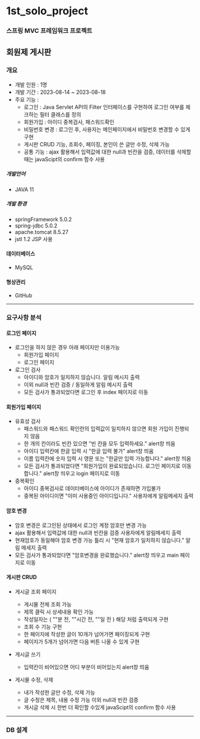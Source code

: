 # 1st_solo_project
### 스프링 MVC 프레임워크 프로젝트
## 회원제 게시판 
### 개요
- 개발 인원 : 1명
- 개발 기간 : 2023-08-14 ~ 2023-08-18
- 주요 기능 :
  - 로그인 : Java Servlet API의 Filter 인터페이스를 구현하여 로그인 여부를 체크하는 필터 클래스를 정의
  - 회원가입 : 아이디 중복검사, 패스워드확인
  - 비밀번호 변경 : 로그인 후, 사용자는 메인페이지에서 비밀번호 변경할 수 있게 구현
  - 게시판 CRUD 기능, 조회수, 페이징, 본인이 쓴 글만 수정, 삭제 가능
  - 공통 기능 : ajax 활용해서 입력값에 대한 null과 빈칸을 검증, 데이터를 삭제할 때는 javaScipt의 confirm 함수 사용
##### 개발언어
- JAVA 11
##### 개발 환경 
- springFramework 5.0.2
- spring-jdbc 5.0.2
- apache.tomcat 8.5.27
- jstl 1.2 JSP 사용
#### 데이터베이스 
- MySQL
#### 형상관리 
- GitHub

---------------------------

### 요구사항 분석

#### 로그인 페이지
- 로그인을 하지 않은 경우 아래 페이지만 이용가능
  - 회원가입 페이지
  - 로그인 페이지
- 로그인 검사
  - 아이디와 암호가 일치하지 않습니다. 알림 메시지 출력
  - 이외 null과 빈칸 검증 / 동일하게 알림 메시지 출력
  - 모든 검사가 통과되었다면 로그인 후 index 페이지로 이동


#### 회원가입 페이지
- 유효성 검사
  - 패스워드와 패스워드 확인란의 입력값이 일치하지 않으면 회원 가입이 진행되지 않음
  - 한 개의 칸이라도 빈칸 있으면 "빈 칸을 모두 입력하세요." alert창 띄움
  - 아이디 입력칸에 한글 입력 시 "한글 입력 불가" alert창 띄움
  - 이름 입력칸에 숫자 입력 시 영문 또는 "한글만 입력 가능합니다." alert창 띄움
  - 모든 검사가 통과되었다면 "회원가입이 완료되었습니다. 로그인 페이지로 이동합니다." alert창 띄우고 login 페이지로 이동
- 중복확인
  - 아이디 중복검사로 데이터베이스에 아이디가 존재하면 가입불가
  - 중복된 아이디이면 "이미 사용중인 아이디입니다." 사용자에게 알림메세지 출력

#### 암호 변경
- 암호 변경은 로그인된 상태에서 로그인 계정 암호만 변경 가능
- ajax 활용해서 입력값에 대한 null과 빈칸을 검증 사용자에게 알림메세지 출력
- 현재암호가 동일해야 암호 변경 가능 틀리 시 "현재 암호가 일치하지 않습니다." 알림 메세지 출력
- 모든 검사가 통과되었다면 "암호변경을 완료했습니다." alert창 띄우고 main 페이지로 이동

#### 게시판 CRUD
- 게시글 조회 페이지
  - 게시물 전체 조회 가능
  - 제목 클릭 시 상세내용 확인 가능
  - 작성일자는 ( ""분 전, ""시간 전, ""일 전  ) 해당 처럼 출력되게 구현
  - 조회 수 기능 구현
  - 한 페이지에 작성한 글이 10개가 넘어가면 페이징되게 구현
  - 페이지가 5개가 넘어가면 다음 버튼 나올 수 있게 구현

- 게시글 쓰기
  - 입력칸이 비어있으면 어디 부분이 비어있는지 alert창 띄움

- 게시물 수정, 삭제
  - 내가 작성한 글만 수정, 삭제 가능
  - 글 수정은 제목, 내용 수정 가능  이외 null과 빈칸 검증
  - 게시글 삭제 시 한번 더 확인할 수있게 javaScipt의 confirm 함수 사용
 

----------------------------------

### DB 설계





